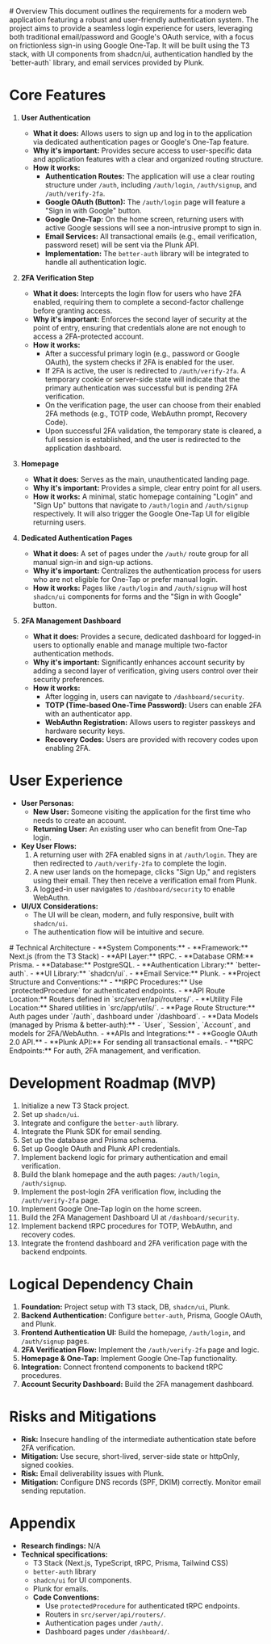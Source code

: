 <context>
# Overview
This document outlines the requirements for a modern web application featuring a robust and user-friendly authentication system. The project aims to provide a seamless login experience for users, leveraging both traditional email/password and Google's OAuth service, with a focus on frictionless sign-in using Google One-Tap. It will be built using the T3 stack, with UI components from shadcn/ui, authentication handled by the `better-auth` library, and email services provided by Plunk.

# Core Features
1.  **User Authentication**
    - **What it does:** Allows users to sign up and log in to the application via dedicated authentication pages or Google's One-Tap feature.
    - **Why it's important:** Provides secure access to user-specific data and application features with a clear and organized routing structure.
    - **How it works:**
        - **Authentication Routes:** The application will use a clear routing structure under `/auth`, including `/auth/login`, `/auth/signup`, and `/auth/verify-2fa`.
        - **Google OAuth (Button):** The `/auth/login` page will feature a "Sign in with Google" button.
        - **Google One-Tap:** On the home screen, returning users with active Google sessions will see a non-intrusive prompt to sign in.
        - **Email Services:** All transactional emails (e.g., email verification, password reset) will be sent via the Plunk API.
        - **Implementation:** The `better-auth` library will be integrated to handle all authentication logic.

2.  **2FA Verification Step**
    - **What it does:** Intercepts the login flow for users who have 2FA enabled, requiring them to complete a second-factor challenge before granting access.
    - **Why it's important:** Enforces the second layer of security at the point of entry, ensuring that credentials alone are not enough to access a 2FA-protected account.
    - **How it works:**
        - After a successful primary login (e.g., password or Google OAuth), the system checks if 2FA is enabled for the user.
        - If 2FA is active, the user is redirected to `/auth/verify-2fa`. A temporary cookie or server-side state will indicate that the primary authentication was successful but is pending 2FA verification.
        - On the verification page, the user can choose from their enabled 2FA methods (e.g., TOTP code, WebAuthn prompt, Recovery Code).
        - Upon successful 2FA validation, the temporary state is cleared, a full session is established, and the user is redirected to the application dashboard.

3.  **Homepage**
    - **What it does:** Serves as the main, unauthenticated landing page.
    - **Why it's important:** Provides a simple, clear entry point for all users.
    - **How it works:** A minimal, static homepage containing "Login" and "Sign Up" buttons that navigate to `/auth/login` and `/auth/signup` respectively. It will also trigger the Google One-Tap UI for eligible returning users.

4.  **Dedicated Authentication Pages**
    - **What it does:** A set of pages under the `/auth/` route group for all manual sign-in and sign-up actions.
    - **Why it's important:** Centralizes the authentication process for users who are not eligible for One-Tap or prefer manual login.
    - **How it works:** Pages like `/auth/login` and `/auth/signup` will host `shadcn/ui` components for forms and the "Sign in with Google" button.

5.  **2FA Management Dashboard**
    - **What it does:** Provides a secure, dedicated dashboard for logged-in users to optionally enable and manage multiple two-factor authentication methods.
    - **Why it's important:** Significantly enhances account security by adding a second layer of verification, giving users control over their security preferences.
    - **How it works:**
        - After logging in, users can navigate to `/dashboard/security`.
        - **TOTP (Time-based One-Time Password):** Users can enable 2FA with an authenticator app.
        - **WebAuthn Registration:** Allows users to register passkeys and hardware security keys.
        - **Recovery Codes:** Users are provided with recovery codes upon enabling 2FA.

# User Experience
- **User Personas:**
    - **New User:** Someone visiting the application for the first time who needs to create an account.
    - **Returning User:** An existing user who can benefit from One-Tap login.
- **Key User Flows:**
    1.  A returning user with 2FA enabled signs in at `/auth/login`. They are then redirected to `/auth/verify-2fa` to complete the login.
    2.  A new user lands on the homepage, clicks "Sign Up," and registers using their email. They then receive a verification email from Plunk.
    3.  A logged-in user navigates to `/dashboard/security` to enable WebAuthn.
- **UI/UX Considerations:**
    - The UI will be clean, modern, and fully responsive, built with `shadcn/ui`.
    - The authentication flow will be intuitive and secure.
</context>
<PRD>
# Technical Architecture
- **System Components:**
    - **Framework:** Next.js (from the T3 Stack)
    - **API Layer:** tRPC.
    - **Database ORM:** Prisma.
    - **Database:** PostgreSQL.
    - **Authentication Library:** `better-auth`.
    - **UI Library:** `shadcn/ui`.
    - **Email Service:** Plunk.
- **Project Structure and Conventions:**
    - **tRPC Procedures:** Use `protectedProcedure` for authenticated endpoints.
    - **API Route Location:** Routers defined in `src/server/api/routers/`.
    - **Utility File Location:** Shared utilities in `src/app/utils/`.
    - **Page Route Structure:** Auth pages under `/auth`, dashboard under `/dashboard`.
- **Data Models (managed by Prisma & better-auth):**
    - `User`, `Session`, `Account`, and models for 2FA/WebAuthn.
- **APIs and Integrations:**
    - **Google OAuth 2.0 API.**
    - **Plunk API:** For sending all transactional emails.
    - **tRPC Endpoints:** For auth, 2FA management, and verification.

# Development Roadmap (MVP)
1.  Initialize a new T3 Stack project.
2.  Set up `shadcn/ui`.
3.  Integrate and configure the `better-auth` library.
4.  Integrate the Plunk SDK for email sending.
5.  Set up the database and Prisma schema.
6.  Set up Google OAuth and Plunk API credentials.
7.  Implement backend logic for primary authentication and email verification.
8.  Build the blank homepage and the auth pages: `/auth/login`, `/auth/signup`.
9.  Implement the post-login 2FA verification flow, including the `/auth/verify-2fa` page.
10. Implement Google One-Tap login on the home screen.
11. Build the 2FA Management Dashboard UI at `/dashboard/security`.
12. Implement backend tRPC procedures for TOTP, WebAuthn, and recovery codes.
13. Integrate the frontend dashboard and 2FA verification page with the backend endpoints.

# Logical Dependency Chain
1.  **Foundation:** Project setup with T3 stack, DB, `shadcn/ui`, Plunk.
2.  **Backend Authentication:** Configure `better-auth`, Prisma, Google OAuth, and Plunk.
3.  **Frontend Authentication UI:** Build the homepage, `/auth/login`, and `/auth/signup` pages.
4.  **2FA Verification Flow:** Implement the `/auth/verify-2fa` page and logic.
5.  **Homepage & One-Tap:** Implement Google One-Tap functionality.
6.  **Integration:** Connect frontend components to backend tRPC procedures.
7.  **Account Security Dashboard:** Build the 2FA management dashboard.

# Risks and Mitigations
- **Risk:** Insecure handling of the intermediate authentication state before 2FA verification.
- **Mitigation:** Use secure, short-lived, server-side state or httpOnly, signed cookies.
- **Risk:** Email deliverability issues with Plunk.
- **Mitigation:** Configure DNS records (SPF, DKIM) correctly. Monitor email sending reputation.

# Appendix
- **Research findings:** N/A
- **Technical specifications:**
    - T3 Stack (Next.js, TypeScript, tRPC, Prisma, Tailwind CSS)
    - `better-auth` library
    - `shadcn/ui` for UI components.
    - Plunk for emails.
    - **Code Conventions:**
        - Use `protectedProcedure` for authenticated tRPC endpoints.
        - Routers in `src/server/api/routers/`.
        - Authentication pages under `/auth/`.
        - Dashboard pages under `/dashboard/`.
</PRD>
